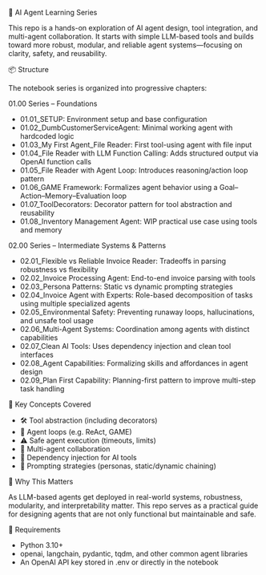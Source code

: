 🧠 AI Agent Learning Series

This repo is a hands-on exploration of AI agent design, tool integration, and multi-agent collaboration. It starts with simple LLM-based tools and builds toward more robust, modular, and reliable agent systems—focusing on clarity, safety, and reusability.

📦 Structure

The notebook series is organized into progressive chapters:

01.00 Series – Foundations
- 01.01_SETUP: Environment setup and base configuration
- 01.02_DumbCustomerServiceAgent: Minimal working agent with hardcoded logic
- 01.03_My First Agent_File Reader: First tool-using agent with file input
- 01.04_File Reader with LLM Function Calling: Adds structured output via OpenAI function calls
- 01.05_File Reader with Agent Loop: Introduces reasoning/action loop pattern
- 01.06_GAME Framework: Formalizes agent behavior using a Goal–Action–Memory–Evaluation loop
- 01.07_ToolDecorators: Decorator pattern for tool abstraction and reusability
- 01.08_Inventory Management Agent: WIP practical use case using tools and memory

02.00 Series – Intermediate Systems & Patterns
- 02.01_Flexible vs Reliable Invoice Reader: Tradeoffs in parsing robustness vs flexibility
- 02.02_Invoice Processing Agent: End-to-end invoice parsing with tools
- 02.03_Persona Patterns: Static vs dynamic prompting strategies
- 02.04_Invoice Agent with Experts: Role-based decomposition of tasks using multiple specialized agents
- 02.05_Environmental Safety: Preventing runaway loops, hallucinations, and unsafe tool usage
- 02.06_Multi-Agent Systems: Coordination among agents with distinct capabilities
- 02.07_Clean AI Tools: Uses dependency injection and clean tool interfaces
- 02.08_Agent Capabilities: Formalizing skills and affordances in agent design
- 02.09_Plan First Capability: Planning-first pattern to improve multi-step task handling

🧩 Key Concepts Covered
- 🛠 Tool abstraction (including decorators)
- 🔁 Agent loops (e.g. ReAct, GAME)
- ⚠️ Safe agent execution (timeouts, limits)
- 🧠 Multi-agent collaboration
- 🧪 Dependency injection for AI tools
- 👤 Prompting strategies (personas, static/dynamic chaining)

📌 Why This Matters

As LLM-based agents get deployed in real-world systems, robustness, modularity, and interpretability matter. This repo serves as a practical guide for designing agents that are not only functional but maintainable and safe.

📄 Requirements
- Python 3.10+
- openai, langchain, pydantic, tqdm, and other common agent libraries
- An OpenAI API key stored in .env or directly in the notebook
